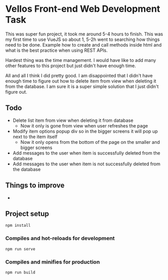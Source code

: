 # Vellos Front-end Web Development Task

This was super fun project, it took me around 5-4 hours to finish. This was my first time to use VueJS so about 1,
5-2h went to searching how things need to be done. Example how to create and call methods inside html and what is 
the best practice when using REST APIs. 

Hardest thing was the time management. I would have like to add many other features to this project but just didn't 
have enough time. 

All and all I think I did pretty good. I am disappointed that I didn't have enough time to figure out how to delete 
item from view when deleting it from the database. I am sure it is a super simple solution that I just didn't figure 
out.

## Todo
- Delete list item from view when deleting it from database
  - Now it only is gone from view when user refreshes the page
- Modify item options popup div so in the bigger screens it will pop up next to the item itself
  -   Now it only opens from the bottom of the page on the smaller and bigger screens
- Add messages to the user when item is successfully deleted from the database
- Add messages to the user when item is not successfully deleted from the database


## Things to improve
- 

## Project setup
```
npm install
```

### Compiles and hot-reloads for development
```
npm run serve
```

### Compiles and minifies for production
```
npm run build
```
